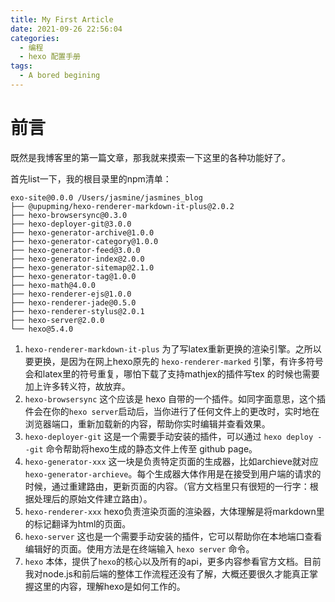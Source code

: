 ```yaml
---
title: My First Article
date: 2021-09-26 22:56:04
categories: 
  - 编程
  - hexo 配置手册
tags: 
  - A bored begining
---
```


# 前言

既然是我博客里的第一篇文章，那我就来摸索一下这里的各种功能好了。

首先list一下，我的根目录里的npm清单：

```
exo-site@0.0.0 /Users/jasmine/jasmines_blog
├── @upupming/hexo-renderer-markdown-it-plus@2.0.2
├── hexo-browsersync@0.3.0
├── hexo-deployer-git@3.0.0
├── hexo-generator-archive@1.0.0
├── hexo-generator-category@1.0.0
├── hexo-generator-feed@3.0.0
├── hexo-generator-index@2.0.0
├── hexo-generator-sitemap@2.1.0
├── hexo-generator-tag@1.0.0
├── hexo-math@4.0.0
├── hexo-renderer-ejs@1.0.0
├── hexo-renderer-jade@0.5.0
├── hexo-renderer-stylus@2.0.1
├── hexo-server@2.0.0
└── hexo@5.4.0
```

1. `hexo-renderer-markdown-it-plus` 为了写latex重新更换的渲染引擎。之所以要更换，是因为在网上hexo原先的 `hexo-renderer-marked` 引擎，有许多符号会和latex里的符号重复，哪怕下载了支持mathjex的插件写tex 的时候也需要加上许多转义符，故放弃。
2. `hexo-browsersync` 这个应该是 hexo 自带的一个插件。如同字面意思，这个插件会在你的`hexo server`启动后，当你进行了任何文件上的更改时，实时地在浏览器端口，重新加载新的内容，帮助你实时编辑并查看效果。
3. `hexo-deployer-git` 这是一个需要手动安装的插件，可以通过 `hexo deploy --git` 命令帮助将hexo生成的静态文件上传至 github page。
4. `hexo-generator-xxx` 这一块是负责特定页面的生成器，比如archieve就对应 `hexo-generator-archieve`。每个生成器大体作用是在接受到用户端的请求的时候，通过重建路由，更新页面的内容。（官方文档里只有很短的一行字：根据处理后的原始文件建立路由）。
5. `hexo-renderer-xxx` hexo负责渲染页面的渲染器，大体理解是将markdown里的标记翻译为html的页面。
6. `hexo-server` 这也是一个需要手动安装的插件，它可以帮助你在本地端口查看编辑好的页面。使用方法是在终端输入 `hexo server` 命令。
7. `hexo` 本体，提供了`hexo`的核心以及所有的api，更多内容参看官方文档。目前我对node.js和前后端的整体工作流程还没有了解，大概还要很久才能真正掌握这里的内容，理解hexo是如何工作的。
